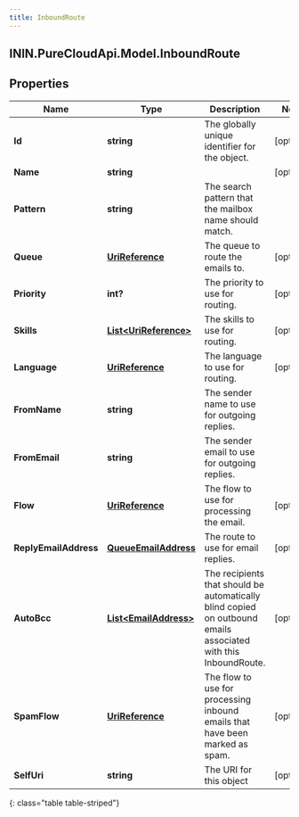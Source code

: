 ```yaml
---
title: InboundRoute
---
```

## ININ.PureCloudApi.Model.InboundRoute

## Properties

|Name | Type | Description | Notes|
|------------ | ------------- | ------------- | -------------|
| **Id** | **string** | The globally unique identifier for the object. | [optional] |
| **Name** | **string** |  | [optional] |
| **Pattern** | **string** | The search pattern that the mailbox name should match. | |
| **Queue** | [**UriReference**](UriReference.html) | The queue to route the emails to. | [optional] |
| **Priority** | **int?** | The priority to use for routing. | [optional] |
| **Skills** | [**List&lt;UriReference&gt;**](UriReference.html) | The skills to use for routing. | [optional] |
| **Language** | [**UriReference**](UriReference.html) | The language to use for routing. | [optional] |
| **FromName** | **string** | The sender name to use for outgoing replies. | |
| **FromEmail** | **string** | The sender email to use for outgoing replies. | |
| **Flow** | [**UriReference**](UriReference.html) | The flow to use for processing the email. | [optional] |
| **ReplyEmailAddress** | [**QueueEmailAddress**](QueueEmailAddress.html) | The route to use for email replies. | [optional] |
| **AutoBcc** | [**List&lt;EmailAddress&gt;**](EmailAddress.html) | The recipients that should be  automatically blind copied on outbound emails associated with this InboundRoute. | [optional] |
| **SpamFlow** | [**UriReference**](UriReference.html) | The flow to use for processing inbound emails that have been marked as spam. | [optional] |
| **SelfUri** | **string** | The URI for this object | [optional] |
{: class="table table-striped"}


